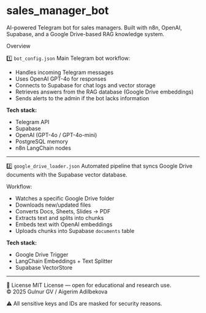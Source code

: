 # sales_manager_bot
AI-powered Telegram bot for sales managers. Built with n8n, OpenAI, Supabase, and a Google Drive-based RAG knowledge system.

Overview

1️⃣ `bot_config.json`
Main Telegram bot workflow:
- Handles incoming Telegram messages  
- Uses OpenAI GPT-4o for responses  
- Connects to Supabase for chat logs and vector storage  
- Retrieves answers from the RAG database (Google Drive embeddings)  
- Sends alerts to the admin if the bot lacks information  

**Tech stack:**
- Telegram API  
- Supabase  
- OpenAI (GPT-4o / GPT-4o-mini)  
- PostgreSQL memory  
- n8n LangChain nodes  
---
2️⃣ `google_drive_loader.json`
Automated pipeline that syncs Google Drive documents with the Supabase vector database.

Workflow:
- Watches a specific Google Drive folder
- Downloads new/updated files  
- Converts Docs, Sheets, Slides → PDF  
- Extracts text and splits into chunks  
- Embeds text with OpenAI embeddings  
- Uploads chunks into Supabase `documents` table  

**Tech stack:**
- Google Drive Trigger  
- LangChain Embeddings + Text Splitter  
- Supabase VectorStore  
---
🧾 License
MIT License — open for educational and research use.  
© 2025 Gulnur GV / Aigerim Adilbekova

⚠️ All sensitive keys and IDs are masked for security reasons.

